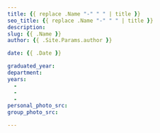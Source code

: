 ```yaml
---
title: {{ replace .Name "-" " " | title }}
seo_title: {{ replace .Name "-" " " | title }}
description: 
slug: {{ .Name }}
author: {{ .Site.Params.author }}

date: {{ .Date }}

graduated_year: 
department: 
years:
  - 
  - 
  - 
personal_photo_src: 
group_photo_src: 

---
```


